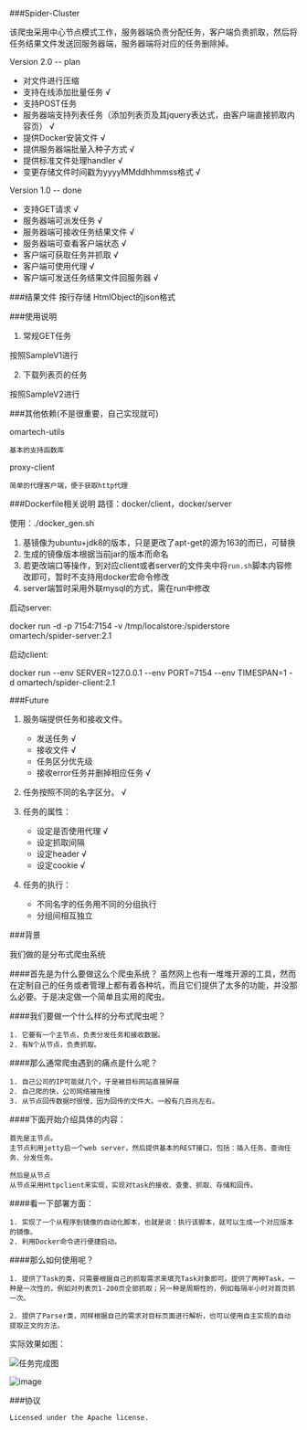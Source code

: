 ###Spider-Cluster

该爬虫采用中心节点模式工作，服务器端负责分配任务，客户端负责抓取，然后将任务结果文件发送回服务器端，服务器端将对应的任务删除掉。


Version 2.0 -- plan

* 对文件进行压缩
* 支持在线添加批量任务 √
* 支持POST任务
* 服务器端支持列表任务（添加列表页及其jquery表达式，由客户端直接抓取内容页） √
* 提供Docker安装文件 √
* 提供服务器端批量入种子方式 √
* 提供标准文件处理handler √
* 变更存储文件时间戳为yyyyMMddhhmmss格式 √



Version 1.0 -- done

* 支持GET请求 √
* 服务器端可派发任务 √
* 服务器端可接收任务结果文件 √
* 服务器端可查看客户端状态 √
* 客户端可获取任务并抓取 √
* 客户端可使用代理 √
* 客户端可发送任务结果文件回服务器 √

###结果文件
    按行存储 HtmlObject的json格式

###使用说明

1. 常规GET任务

按照SampleV1进行

2. 下载列表页的任务

按照SampleV2进行


###其他依赖(不是很重要，自己实现就可)

omartech-utils

    基本的支持函数库

proxy-client

    简单的代理客户端，便于获取http代理

###Dockerfile相关说明
路径：docker/client，docker/server

使用：./docker_gen.sh

1. 基镜像为ubuntu+jdk8的版本，只是更改了apt-get的源为163的而已，可替换
2. 生成的镜像版本根据当前jar的版本而命名
3. 若更改端口等操作，到对应client或者server的文件夹中将`run.sh`脚本内容修改即可，暂时不支持用docker宏命令修改
4. server端暂时采用外联mysql的方式，需在run中修改

启动server:

docker run -d -p 7154:7154 -v /tmp/localstore:/spiderstore  omartech/spider-server:2.1

启动client:

docker run --env SERVER=127.0.0.1 --env PORT=7154 --env TIMESPAN=1 -d omartech/spider-client:2.1 

###Future

1. 服务端提供任务和接收文件。
    
    * 发送任务 √
    * 接收文件 √
    * 任务区分优先级
    * 接收error任务并删掉相应任务 √

2. 任务按照不同的名字区分。 √

3. 任务的属性：

    * 设定是否使用代理 √
    * 设定抓取间隔
    * 设定header √
    * 设定cookie √

4. 任务的执行：

    * 不同名字的任务用不同的分组执行
    * 分组间相互独立

###背景

我们做的是分布式爬虫系统

####首先是为什么要做这么个爬虫系统？
虽然网上也有一堆堆开源的工具，然而在定制自己的任务或者管理上都有着各种坑，而且它们提供了太多的功能，并没那么必要。于是决定做一个简单且实用的爬虫。

####我们要做一个什么样的分布式爬虫呢？

    1. 它要有一个主节点，负责分发任务和接收数据。
    2. 有N个从节点，负责抓取。

####那么通常爬虫遇到的痛点是什么呢？

    1. 自己公司的IP可能就几个，于是被目标网站直接屏蔽
    2. 自己爬的快，公司网络被拖慢
    3. 从节点回传数据时很慢，因为回传的文件大。一般有几百兆左右。


####下面开始介绍具体的内容：

    首先是主节点。
    主节点利用jetty启一个web server，然后提供基本的REST接口，包括：插入任务、查询任务、分发任务。

    然后是从节点
    从节点采用Httpclient来实现，实现对task的接收、查重、抓取、存储和回传。

####看一下部署方面：

    1. 实现了一个从程序到镜像的自动化脚本，也就是说：执行该脚本，就可以生成一个对应版本的镜像。
    2. 利用Docker命令进行便捷启动。


####那么如何使用呢？

    1. 提供了Task的类，只需要根据自己的抓取需求来填充Task对象即可。提供了两种Task，一种是一次性的，例如对列表页1-200页全部抓取；另一种是周期性的，例如每隔半小时对首页抓一次。

    2. 提供了Parser类，同样根据自己的需求对目标页面进行解析，也可以使用自主实现的自动提取正文的方法。

实际效果如图：

![任务完成图](https://github.com/sonyfe25cp/SpiderCluster/blob/master/images/tasks.jpg)

![image](https://github.com/sonyfe25cp/SpiderCluster/blob/master/images/status.jpg)




###协议

    Licensed under the Apache license.

